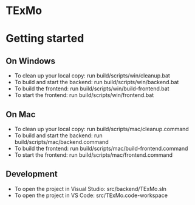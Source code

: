 TExMo
=====

# Getting started

## On Windows
- To clean up your local copy: run build/scripts/win/cleanup.bat
- To build and start the backend: run build/scripts/win/backend.bat
- To build the frontend: run build/scripts/win/build-frontend.bat
- To start the frontend: run build/scripts/win/frontend.bat

## On Mac
- To clean up your local copy: run build/scripts/mac/cleanup.command
- To build and start the backend: run build/scripts/mac/backend.command
- To build the frontend: run build/scripts/mac/build-frontend.command
- To start the frontend: run build/scripts/mac/frontend.command

## Development
- To open the project in Visual Studio: src/backend/TExMo.sln
- To open the project in VS Code: src/TExMo.code-workspace
